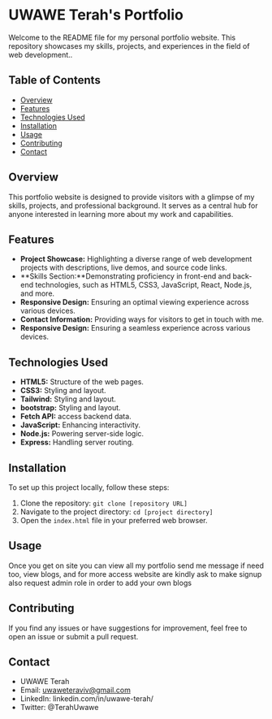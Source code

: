 # UWAWE Terah's Portfolio

Welcome to the README file for my personal portfolio website. This repository showcases my skills, projects, and experiences in the field of web development..

## Table of Contents
- [Overview](#overview)
- [Features](#features)
- [Technologies Used](#technologies-used)
- [Installation](#installation)
- [Usage](#usage)
- [Contributing](#contributing)
- [Contact](#contact)

## Overview

This portfolio website is designed to provide visitors with a glimpse of my skills, projects, and professional background. It serves as a central hub for anyone interested in learning more about my work and capabilities.

## Features

- **Project Showcase:**  Highlighting a diverse range of web development projects with descriptions, live demos, and source code links.
- **Skills Section:**Demonstrating proficiency in front-end and back-end technologies, such as HTML5, CSS3, JavaScript, React, Node.js, and more.
- **Responsive Design:** Ensuring an optimal viewing experience across various devices.
- **Contact Information:** Providing ways for visitors to get in touch with me.
- **Responsive Design:** Ensuring a seamless experience across various devices.

## Technologies Used

- **HTML5:** Structure of the web pages.
- **CSS3:** Styling and layout.
- **Tailwind:** Styling and layout.
- **bootstrap:** Styling and layout.
- **Fetch API:** access backend data.
- **JavaScript:** Enhancing interactivity.
- **Node.js:** Powering server-side logic.
- **Express:** Handling server routing.


## Installation

To set up this project locally, follow these steps:

1. Clone the repository: `git clone [repository URL]`
2. Navigate to the project directory: `cd [project directory]`
3. Open the `index.html` file in your preferred web browser.

## Usage

Once you get on site you can view all my portfolio send me message if need too, view blogs, and for more access website are kindly ask to make signup also request admin role in order to add your own blogs


## Contributing

If you find any issues or have suggestions for improvement, feel free to open an issue or submit a pull request.

## Contact

- UWAWE Terah
- Email: uwaweteraviv@gmail.com
- LinkedIn: linkedin.com/in/uwawe-terah/
- Twitter: @TerahUwawe
